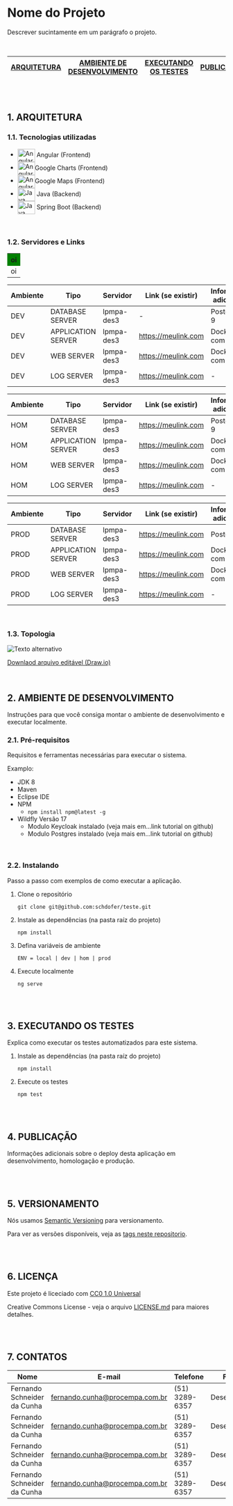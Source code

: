 # Nome do Projeto

Descrever sucintamente em um parágrafo o projeto.

<!-- <style>
    .table-dev table { margin: 15px 0; }
    .table-dev table th { background-color: #2E8A4C; }
    .table-dev table tr td:first-child { background-color: #2E8A4C; }
    .table-hom table { margin: 15px 0; }
    .table-hom table th { background-color: #B4AC3C; }
    .table-hom table tr td:first-child { background-color: #B4AC3C; }
    .table-prod table { margin: 15px 0; }
    .table-prod table th { background-color: #993338; }
    .table-prod table tr td:first-child { background-color: #993338; }
</style> -->

<br />

| [ARQUITETURA](#1-arquitetura) | [AMBIENTE DE DESENVOLVIMENTO](#2-ambiente-de-desenvolvimento) | [EXECUTANDO OS TESTES](#3-executando-os-testes) | [PUBLICAÇÃO](#4-publicação) | [VERSIONAMENTO](#5-versionamento) | [LICENÇA](#6-licença) | [CONTATOS](#7-contatos) |
| --------------------------- | ----------------------- | --------------------------------------------- | ------------------------- | ------------------------------- | ------------------- | --------------------- |


<br />

<br />

## **1. ARQUITETURA**

### **1.1. Tecnologias utilizadas**
- <img align="center" alt="Angular" height="30" width="40" src="https://cdn.jsdelivr.net/gh/devicons/devicon/icons/angularjs/angularjs-original.svg" /> Angular (Frontend)
- <img align="center" alt="Angular" height="30" width="40" src="https://cdn.jsdelivr.net/gh/devicons/devicon/icons/google/google-original.svg" />Google Charts (Frontend)
- <img align="center" alt="Angular" height="30" width="40" src="https://cdn.jsdelivr.net/gh/devicons/devicon/icons/google/google-original.svg" />Google Maps (Frontend)
- <img align="center" alt="Java" height="30" width="40" src="https://cdn.jsdelivr.net/gh/devicons/devicon/icons/java/java-original-wordmark.svg" /> Java (Backend)
- <img align="center" alt="Java" height="30" width="40" src="https://cdn.jsdelivr.net/gh/devicons/devicon/icons/spring/spring-original.svg" /> Spring Boot (Backend)

<br />

### **1.2. Servidores e Links**

<div class="table-dev">

<table>
     <tr style="background-color: green;">
          <th>oi</th>
     </tr>
     <tr>
          <td>oi</td>
     </tr>
</table>

| Ambiente | Tipo | Servidor | Link (se existir) | Informaçõe adicionais |
| -------- | ---- | -------- | ----------------- | --------------------- |
| DEV | DATABASE SERVER | lpmpa-des3 | - | PostgreSQL 9 |
| DEV | APPLICATION SERVER | lpmpa-des3 | https://meulink.com | Docker com Nginx |
| DEV | WEB SERVER | lpmpa-des3 | https://meulink.com | Docker com Nginx |
| DEV | LOG SERVER | lpmpa-des3 | https://meulink.com | - |

</div>

<div class="table-hom">

| Ambiente | Tipo | Servidor | Link (se existir) | Informaçõe adicionais |
| -------- | ---- | -------- | ----------------- | --------------------- |
| HOM | DATABASE SERVER | lpmpa-des3 | https://meulink.com | PostgreSQL 9 |
| HOM | APPLICATION SERVER | lpmpa-des3 | https://meulink.com |  Docker com Nginx |
| HOM | WEB SERVER | lpmpa-des3 | https://meulink.com |  Docker com Nginx |
| HOM | LOG SERVER | lpmpa-des3 | https://meulink.com | - |

</div>

<div class="table-prod">

| Ambiente | Tipo | Servidor | Link (se existir) | Informaçõe adicionais |
| -------- | ---- | -------- | ----------------- | --------------------- |
| PROD | DATABASE SERVER | lpmpa-des3 | https://meulink.com | PostgreSQL |
| PROD | APPLICATION SERVER | lpmpa-des3 | https://meulink.com | Docker com Nginx |
| PROD | WEB SERVER | lpmpa-des3 | https://meulink.com | Docker com Nginx |
| PROD | LOG SERVER | lpmpa-des3 | https://meulink.com | - |

</div>

<br />

### **1.3. Topologia**

![Texto alternativo](https://documentation.softexpert.com/pt-br/architecture/arquitetura_rede.png)

[Downlaod arquivo editável (Draw.io)](#)
<br />

<br />

## **2. AMBIENTE DE DESENVOLVIMENTO**

Instruções para que você consiga montar o ambiente de desenvolvimento e executar localmente.
<br />

### **2.1. Pré-requisitos**
Requisitos e ferramentas necessárias para executar o sistema.

Examplo:

- JDK 8
- Maven
- Eclipse IDE
- NPM
    - ```npm install npm@latest -g```
- Wildfly Versão 17
    - Modulo Keycloak instalado (veja mais em...link tutorial on github)
    - Modulo Postgres instalado (veja mais em...link tutorial on github)
<br />

### **2.2. Instalando**
Passo a passo com exemplos de como executar a aplicação.
1. Clone o repositório

    ```git clone git@github.com:schdofer/teste.git```

2. Instale as dependências (na pasta raíz do projeto)

     ```npm install```

3. Defina variáveis de ambiente

     ```ENV = local | dev | hom | prod```

4. Execute localmente

     ```ng serve```

<br />

<br />

## **3. EXECUTANDO OS TESTES**

Explica como executar os testes automatizados para este sistema.

1. Instale as dependências (na pasta raíz do projeto)

     ```npm install```

2. Execute os testes

     ```npm test```

<br />

<br />

## **4. PUBLICAÇÃO**

Informações adicionais sobre o deploy desta aplicação em desenvolvimento, homologação e produção.

<br />

<br />

## **5. VERSIONAMENTO**

Nós usamos [Semantic Versioning](http://semver.org/) para versionamento.

Para ver as versões disponíveis, veja as [tags neste repositorio](https://github.com/PurpleBooth/a-good-readme-template/tags).

<br />

<br />

## **6. LICENÇA**

Este projeto é liceciado com [CC0 1.0 Universal](LICENSE.md)

Creative Commons License - veja o arquivo [LICENSE.md](LICENSE.md) para maiores detalhes.

<br />

<br />

## **7. CONTATOS**

| Nome | E-mail | Telefone | Função | Órgão |
| ---- | ------ | -------- | ------ | ----- |
| Fernando Schneider da Cunha | fernando.cunha@procempa.com.br | (51) 3289-6357 | Desenvolvedor | PROCEMPA |
| Fernando Schneider da Cunha | fernando.cunha@procempa.com.br | (51) 3289-6357 | Desenvolvedor | PROCEMPA |
| Fernando Schneider da Cunha | fernando.cunha@procempa.com.br | (51) 3289-6357 | Desenvolvedor | PROCEMPA |
| Fernando Schneider da Cunha | fernando.cunha@procempa.com.br | (51) 3289-6357 | Desenvolvedor | PROCEMPA |